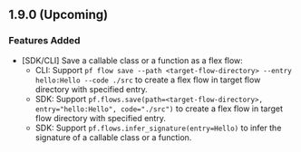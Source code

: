 ## 1.9.0 (Upcoming)

### Features Added
- [SDK/CLI] Save a callable class or a function as a flex flow:
  - CLI: Support `pf flow save --path <target-flow-directory> --entry hello:Hello --code ./src` to create
    a flex flow in target flow directory with specified entry.
  - SDK: Support `pf.flows.save(path=<target-flow-directory>, entry="hello:Hello", code="./src")` to create
    a flex flow in target flow directory with specified entry.
  - SDK: Support `pf.flows.infer_signature(entry=Hello)` to infer the signature of a callable class or a function.
